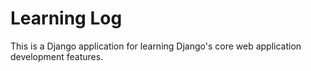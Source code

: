 # Learning Log

This is a Django application for learning Django's core web application development features.

